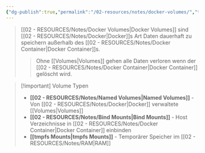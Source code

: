 ```yaml
---
{"dg-publish":true,"permalink":"/02-resources/notes/docker-volumes/","tags":["docker/storage","docker/persistence"],"noteIcon":"","updated":"2025-09-05T10:12:29.066+02:00"}
---
```



>[[02 - RESOURCES/Notes/Docker Volumes\|Docker Volumes]] sind [[02 - RESOURCES/Notes/Docker\|Docker]]s Art Daten dauerhaft zu speichern außerhalb des [[02 - RESOURCES/Notes/Docker Container\|Docker Container]]s.
>>Ohne [[Volumes\|Volumes]] gehen alle Daten verloren wenn der [[02 - RESOURCES/Notes/Docker Container\|Docker Container]] gelöscht wird.

>[!important] Volume Typen
>- **[[02 - RESOURCES/Notes/Named Volumes\|Named Volumes]]** - Von [[02 - RESOURCES/Notes/Docker\|Docker]] verwaltete [[Volumes\|Volumes]]
>- **[[02 - RESOURCES/Notes/Bind Mounts\|Bind Mounts]]** - Host Verzeichnisse in [[02 - RESOURCES/Notes/Docker Container\|Docker Container]] einbinden
>- **[[tmpfs Mounts\|tmpfs Mounts]]** - Temporärer Speicher im [[02 - RESOURCES/Notes/RAM\|RAM]]
